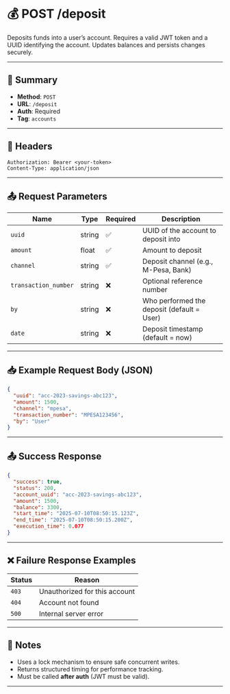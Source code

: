 # 💰 POST /deposit

Deposits funds into a user’s account. Requires a valid JWT token and a UUID identifying the account. Updates balances and persists changes securely.

---

## 📌 Summary

- **Method**: `POST`
- **URL**: `/deposit`
- **Auth**: Required
- **Tag**: `accounts`

---

## 🔐 Headers

```
Authorization: Bearer <your-token>
Content-Type: application/json
```

---

## 📤 Request Parameters

| Name                | Type     | Required | Description                              |
|---------------------|----------|----------|------------------------------------------|
| `uuid`              | string   | ✅       | UUID of the account to deposit into      |
| `amount`            | float    | ✅       | Amount to deposit                        |
| `channel`           | string   | ✅       | Deposit channel (e.g., M-Pesa, Bank)     |
| `transaction_number`| string   | ❌       | Optional reference number                |
| `by`                | string   | ❌       | Who performed the deposit (default = User) |
| `date`              | string   | ❌       | Deposit timestamp (default = now)        |

---

## 📥 Example Request Body (JSON)

```json
{
  "uuid": "acc-2023-savings-abc123",
  "amount": 1500,
  "channel": "mpesa",
  "transaction_number": "MPESA123456",
  "by": "User"
}
```

---

## 📤 Success Response

```json
{
  "success": true,
  "status": 200,
  "account_uuid": "acc-2023-savings-abc123",
  "amount": 1500,
  "balance": 3300,
  "start_time": "2025-07-10T08:50:15.123Z",
  "end_time": "2025-07-10T08:50:15.200Z",
  "execution_time": 0.077
}
```

---

## ❌ Failure Response Examples

| Status | Reason                        |
|--------|-------------------------------|
| `403`  | Unauthorized for this account |
| `404`  | Account not found             |
| `500`  | Internal server error         |

---

## 🧠 Notes

- Uses a lock mechanism to ensure safe concurrent writes.
- Returns structured timing for performance tracking.
- Must be called **after auth** (JWT must be valid).

---
